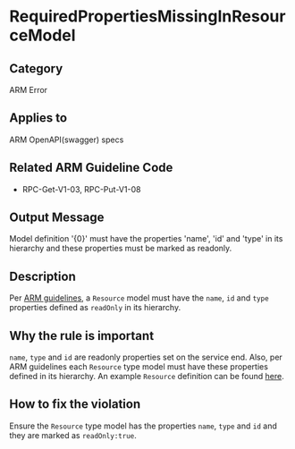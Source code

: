 # RequiredPropertiesMissingInResourceModel

## Category

ARM Error

## Applies to

ARM OpenAPI(swagger) specs

## Related ARM Guideline Code

- RPC-Get-V1-03, RPC-Put-V1-08

## Output Message

Model definition '{0}' must have the properties 'name', 'id' and 'type' in its hierarchy and these properties must be marked as readonly.

## Description

Per [ARM guidelines](https://github.com/Azure/azure-resource-manager-rpc/blob/master/v1.0/resource-api-reference.md), a `Resource` model must have the `name`, `id` and `type` properties defined as `readOnly` in its hierarchy.

## Why the rule is important

`name`, `type` and `id` are readonly properties set on the service end. Also, per ARM guidelines each `Resource` type model must have these properties defined in its hierarchy. An example `Resource` definition can be found [here](https://github.com/Azure/azure-rest-api-specs/blob/main/specification/common-types/resource-management/v1/types.json#L9).

## How to fix the violation

Ensure the `Resource` type model has the properties `name`, `type` and `id` and they are marked as `readOnly:true`.
